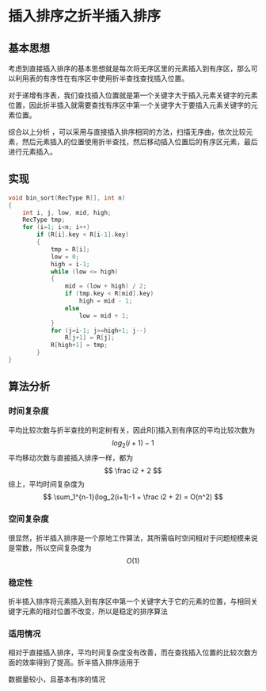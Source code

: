 # 插入排序之折半插入排序

## 基本思想

考虑到直接插入排序的基本思想就是每次将无序区里的元素插入到有序区，那么可以利用表的有序性在有序区中使用折半查找查找插入位置。

对于递增有序表，我们查找插入位置就是第一个关键字大于插入元素关键字的元素位置，因此折半插入就需要查找有序区中第一个关键字大于要插入元素关键字的元素位置。

综合以上分析 ，可以采用与直接插入排序相同的方法，扫描无序曲，依次比较元素，然后元素插入的位置使用折半查找，然后移动插入位置后的有序区元素，最后进行元素插入。

## 实现

```c++
void bin_sort(RecType R[], int n)
{
    int i, j, low, mid, high;
    RecType tmp;
    for (i=1; i<n; i++)
        if (R[i].key < R[i-1].key)
        {
            tmp = R[i];
            low = 0;
            high = i-1;
            while (low <= high)
            {
                mid = (low + high) / 2;
                if (tmp.key < R[mid].key)
                    high = mid - 1;
                else
                    low = mid + 1;
            }
            for (j=i-1; j>=high+1; j--)
                R[j+1] = R[j];
            R[high+1] = tmp;
        }
}
```



## 算法分析

### 时间复杂度

平均比较次数与折半查找的判定树有关，因此R[i]插入到有序区的平均比较次数为
$$
log_2{(i+1)-1}
$$
平均移动次数与直接插入排序一样，都为
$$
\frac i2 + 2
$$
综上，平均时间复杂度为
$$
\sum_1^{n-1}(log_2(i+1)-1 + \frac i2 + 2) = O(n^2)
$$

### 空间复杂度

很显然，折半插入排序是一个原地工作算法，其所需临时空间相对于问题规模来说是常数，所以空间复杂度为
$$
O(1)
$$

### 稳定性

折半插入排序将元素插入到有序区中第一个关键字大于它的元素的位置，与相同关键字元素的相对位置不改变，所以是稳定的排序算法

### 适用情况

相对于直接插入排序，平均时间复杂度没有改善，而在查找插入位置的比较次数方面的效率得到了提高。折半插入排序适用于

数据量较小，且基本有序的情况